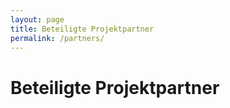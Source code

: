 ```yaml
---
layout: page
title: Beteiligte Projektpartner
permalink: /partners/
---
```


# Beteiligte Projektpartner
